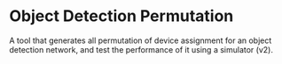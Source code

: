 # Object Detection Permutation

A tool that generates all permutation of device assignment for an object detection network, and test the performance of it using a simulator (v2). 